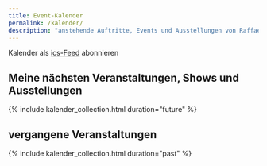```yaml
---
title: Event-Kalender
permalink: /kalender/
description: "anstehende Auftritte, Events und Ausstellungen von Raffael Loophole Jesche"
---
```


Kalender als [ics-Feed](/kalender.ics) abonnieren

## Meine nächsten Veranstaltungen, Shows und Ausstellungen

{% include kalender_collection.html duration="future" %}

## vergangene Veranstaltungen

{% include kalender_collection.html duration="past" %}
